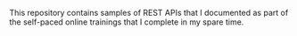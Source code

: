 This repository contains samples of REST APIs that I documented as part of the self-paced online trainings that I complete in my spare time.
